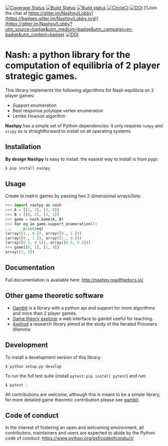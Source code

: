 [![Coverage
Status](https://coveralls.io/repos/github/drvinceknight/Nashpy/badge.svg?branch=master)](https://coveralls.io/github/drvinceknight/Nashpy?branch=master)
[![Build
Status](https://travis-ci.org/drvinceknight/Nashpy.svg?branch=master)](https://travis-ci.org/drvinceknight/Nashpy)
[![Build
status](https://ci.appveyor.com/api/projects/status/fj864wcbfpqfy6po?svg=true)](https://ci.appveyor.com/project/drvinceknight/nashpy)
[![CircleCI](https://circleci.com/gh/drvinceknight/Nashpy.svg?style=svg)](https://circleci.com/gh/drvinceknight/Nashpy)
[![DOI](https://zenodo.org/badge/DOI/10.5281/zenodo.596758.svg)](https://doi.org/10.5281/zenodo.596758)
[![Join the chat at
https://gitter.im/Nashpy/Lobby](https://badges.gitter.im/Nashpy/Lobby.svg)](https://gitter.im/Nashpy/Lobby?utm_source=badge&utm_medium=badge&utm_campaign=pr-badge&utm_content=badge)
[![DOI](http://joss.theoj.org/papers/10.21105/joss.00904/status.svg)](https://doi.org/10.21105/joss.00904)

# Nash: a python library for the computation of equilibria of 2 player strategic games.

This library implements the following algorithms for Nash equilibria on 2 player
games:

- Support enumeration
- Best response polytope vertex enumeration
- Lemke Howson algorithm

**Nashpy** has a simple set of Python dependencies: it only requires `numpy`
and `scipy` so is straightforward to install on all operating systems.

## Installation

**By design Nashpy** is easy to install: the easiest way to install is from
pypi:

```bash
$ pip install nashpy
```

## Usage

Create bi matrix games by passing two 2 dimensional arrays/lists:

```python
>>> import nashpy as nash
>>> A = [[1, 2], [3, 0]]
>>> B = [[0, 2], [3, 1]]
>>> game = nash.Game(A, B)
>>> for eq in game.support_enumeration():
...     print(eq)
(array([1., 0.]), array([0., 1.]))
(array([0., 1.]), array([1., 0.]))
(array([0.5, 0.5]), array([0.5, 0.5]))
>>> game[[0, 1], [1, 0]]
array([3, 3])

```
## Documentation

Full documentation is available here: http://nashpy.readthedocs.io/

## Other game theoretic software

- [Gambit](http://www.gambit-project.org/) is a library with a python api and
  support for more algorithms and more than 2 player games.
- [Game theory explorer](http://gte.csc.liv.ac.uk/index/) a web interface to
  gambit useful for teaching.
- [Axelrod](http://axelrod.readthedocs.io/en/stable/) a research library aimed
  at the study of the Iterated Prisoners dilemma


## Development

To install a development version of this library:

```
$ python setup.py develop
```

To run the full test suite (install `pytest`: `pip install pytest`) and run:

```
$ pytest .
```

All contributions are welcome, although this is meant to be a simple library,
for more detailed game theoretic contribution please see
[gambit](https://github.com/gambitproject/gambit).

## Code of conduct

In the interest of fostering an open and welcoming environment, all
contributors, maintainers and users are expected to abide by the Python code of
conduct: https://www.python.org/psf/codeofconduct/
